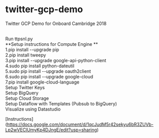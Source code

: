 # twitter-gcp-demo
Twitter GCP Demo for Onboard Cambridge 2018

<br/>
Run ttpsnl.py
<br/>
**Setup instructions for Compute Engine **
<br/>
1.pip install --upgrade pip
<br/>
2.pip install tweepy
<br/>
3.pip install --upgrade google-api-python-client
<br/>
4.sudo pip install python-dateutil
<br/>
5.sudo pip install --upgrade oauth2client 
<br/>
6.sudo pip install --upgrade google-cloud
<br/>
7.pip install google-cloud-language

<br/>
Setup Twitter Keys
<br/>
Setup BigQuery
<br/>
Setup Cloud Storage
<br/>
Setup Dataflow with Templates (Pubsub to BigQuery)

<br/>
Visualize using Datastudio

[Instructions] (https://docs.google.com/document/d/1qcJudM5r42sekyu6bR3ZUVb-Lp2wVEClUmyKp4DJngE/edit?usp=sharing)
